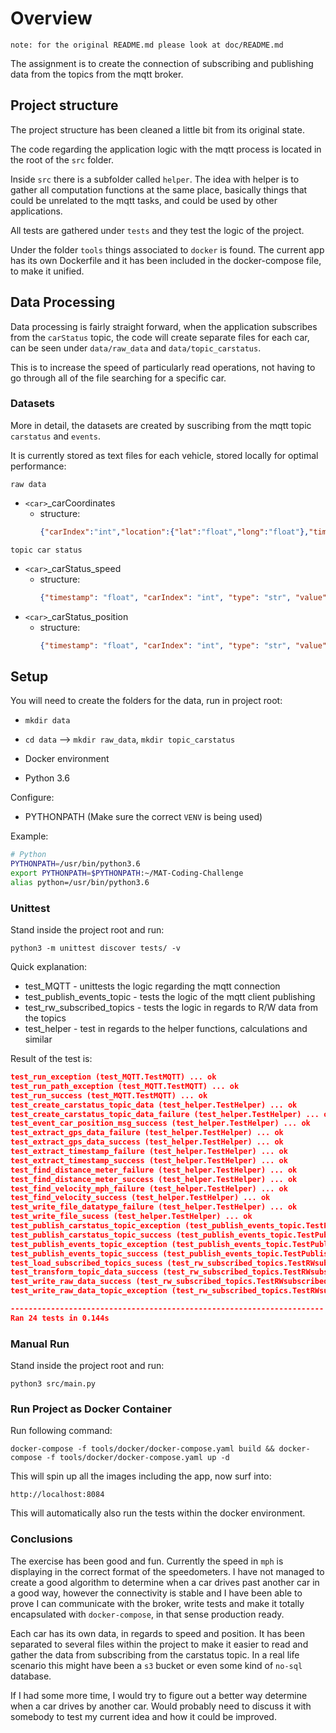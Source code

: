# Overview

`note: for the original README.md please look at doc/README.md`

The assignment is to create the connection of subscribing and publishing data from the topics from the mqtt broker.

## Project structure

The project structure has been cleaned a little bit from its original state.

The code regarding the application logic with the mqtt process is located in the root of the `src` folder.

Inside `src` there is a subfolder called `helper`. The idea with helper is to gather all computation functions at the
same place, basically things that could be unrelated to the mqtt tasks, and could be used by other applications.

All tests are gathered under `tests` and they test the logic of the project.

Under the folder `tools` things associated to `docker` is found. The current app has its own Dockerfile
and it has been included in the docker-compose file, to make it unified.

## Data Processing

Data processing is fairly straight forward, when the application subscribes from the `carStatus` topic, the code will
create separate files for each car, can be seen under `data/raw_data` and `data/topic_carstatus`.

This is to increase the speed of particularly read operations, not having to go through all of the file 
searching for a specific car.

### Datasets
More in detail, the datasets are created by suscribing from the mqtt topic `carstatus` and `events`.

It is currently stored as text files for each vehicle, stored locally for optimal performance:

`raw data`
* `<car>`_carCoordinates
    * structure:
        ```json
        {"carIndex":"int","location":{"lat":"float","long":"float"},"timestamp":"int"}
        ```

`topic car status`
* `<car>`_carStatus_speed
    * structure:
        ```json
        {"timestamp": "float", "carIndex": "int", "type": "str", "value": "float"}
        ```
* `<car>`_carStatus_position
    * structure:
        ```json
        {"timestamp": "float", "carIndex": "int", "type": "str", "value": "int"}
        ```

## Setup

You will need to create the folders for the data, run in project root:

 * `mkdir data`
 * `cd data` --> `mkdir raw_data`, `mkdir topic_carstatus`


* Docker environment
* Python 3.6

Configure:

* PYTHONPATH (Make sure the correct `VENV` is being used)

Example:

```bash
# Python
PYTHONPATH=/usr/bin/python3.6
export PYTHONPATH=$PYTHONPATH:~/MAT-Coding-Challenge
alias python=/usr/bin/python3.6
```

### Unittest

Stand inside the project root and run:

`python3 -m unittest discover tests/ -v`

Quick explanation:

* test_MQTT - unittests the logic regarding the mqtt connection
* test_publish_events_topic - tests the logic of the mqtt client publishing
* test_rw_subscribed_topics - tests the logic in regards to R/W data from the topics
* test_helper - test in regards to the helper functions, calculations and similar

Result of the test is:

```json
test_run_exception (test_MQTT.TestMQTT) ... ok
test_run_path_exception (test_MQTT.TestMQTT) ... ok
test_run_success (test_MQTT.TestMQTT) ... ok
test_create_carstatus_topic_data (test_helper.TestHelper) ... ok
test_create_carstatus_topic_data_failure (test_helper.TestHelper) ... ok
test_event_car_position_msg_success (test_helper.TestHelper) ... ok
test_extract_gps_data_failure (test_helper.TestHelper) ... ok
test_extract_gps_data_success (test_helper.TestHelper) ... ok
test_extract_timestamp_failure (test_helper.TestHelper) ... ok
test_extract_timestamp_success (test_helper.TestHelper) ... ok
test_find_distance_meter_failure (test_helper.TestHelper) ... ok
test_find_distance_meter_success (test_helper.TestHelper) ... ok
test_find_velocity_mph_failure (test_helper.TestHelper) ... ok
test_find_velocity_success (test_helper.TestHelper) ... ok
test_write_file_datatype_failure (test_helper.TestHelper) ... ok
test_write_file_sucess (test_helper.TestHelper) ... ok
test_publish_carstatus_topic_exception (test_publish_events_topic.TestPublish_events_topic) ... ok
test_publish_carstatus_topic_success (test_publish_events_topic.TestPublish_events_topic) ... ok
test_publish_events_topic_exception (test_publish_events_topic.TestPublish_events_topic) ... ok
test_publish_events_topic_success (test_publish_events_topic.TestPublish_events_topic) ... ok
test_load_subscribed_topics_sucess (test_rw_subscribed_topics.TestRWsubscribedTopis) ... ok
test_transform_topic_data_success (test_rw_subscribed_topics.TestRWsubscribedTopis) ... ok
test_write_raw_data_success (test_rw_subscribed_topics.TestRWsubscribedTopis) ... ok
test_write_raw_data_topic_exception (test_rw_subscribed_topics.TestRWsubscribedTopis) ... ok

----------------------------------------------------------------------
Ran 24 tests in 0.144s

```

### Manual Run

Stand inside the project root and run:

`python3 src/main.py`

### Run Project as Docker Container

Run following command:

`docker-compose -f tools/docker/docker-compose.yaml build && docker-compose -f tools/docker/docker-compose.yaml up -d
`

This will spin up all the images including the app, now surf into:

`http://localhost:8084`

This will automatically also run the tests within the docker environment.
### Conclusions

The exercise has been good and fun. Currently the speed in `mph` is displaying in the correct format of the speedometers.
I have not managed to create a good algorithm to determine when a car drives past  another car in a good way, 
however the connectivity is stable and I have been able to prove I can communicate with the
broker, write tests and make it totally encapsulated with `docker-compose`, in that sense production ready.

Each car has its own data, in regards to speed and position. It has been separated to several files within the
project to make it easier to read and gather the data from subscribing from the carstatus topic. In a real life scenario
this might have been a `s3` bucket or even some kind of `no-sql` database.


If I had some more time, I would try to figure out a better way determine when a car drives by another car. Would
probably need to discuss it with somebody to test my current idea and how it could be improved.
